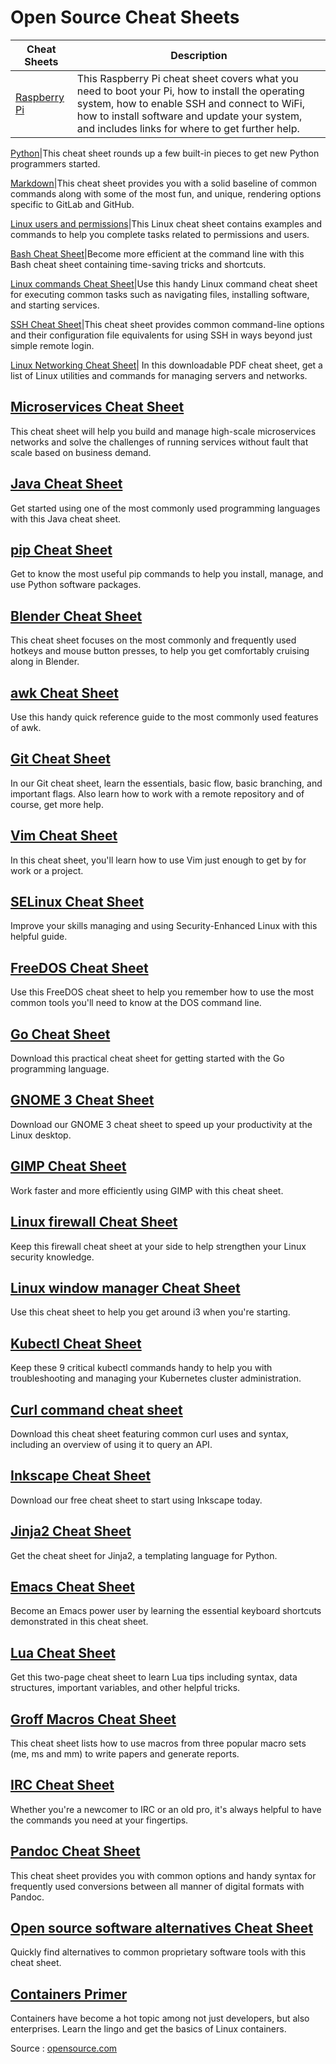 # Open Source Cheat Sheets

Cheat Sheets | Description
---|---
[Raspberry Pi](https://github.com/sraodev/Open-Source-Cheat-Sheets/blob/master/cheat_sheets/cheat_sheet_bash.pdf)|This Raspberry Pi cheat sheet covers what you need to boot your Pi, how to install the operating system, how to enable SSH and connect to WiFi, how to install software and update your system, and includes links for where to get further help.

[Python](https://github.com/sraodev/Open-Source-Cheat-Sheets/blob/master/cheat_sheets/cheat_sheet_python37_v2.pdf)|This cheat sheet rounds up a few built-in pieces to get new Python programmers started.

[Markdown](https://github.com/sraodev/Open-Source-Cheat-Sheets/blob/master/cheat_sheets/markdown_cheat_sheet_opensource.com_.pdf)|This cheat sheet provides you with a solid baseline of common commands along with some of the most fun, and unique, rendering options specific to GitLab and GitHub.

[Linux users and permissions](https://github.com/sraodev/Open-Source-Cheat-Sheets/blob/master/cheat_sheets/cheat_sheet_linux_permissions_0.pdf)|This Linux cheat sheet contains examples and commands to help you complete tasks related to permissions and users.

[Bash Cheat Sheet](https://github.com/sraodev/Open-Source-Cheat-Sheets/blob/master/cheat_sheets/cheat_sheet_bash.pdf)|Become more efficient at the command line with this Bash cheat sheet containing time-saving tricks and shortcuts.

[Linux commands Cheat Sheet](https://github.com/sraodev/Open-Source-Cheat-Sheets/blob/master/cheat_sheets/cheat_sheet_linux_common_commands.pdf)|Use this handy Linux command cheat sheet for executing common tasks such as navigating files, installing software, and starting services.

[SSH Cheat Sheet](https://github.com/sraodev/Open-Source-Cheat-Sheets/blob/master/cheat_sheets/cheat_sheet_ssh_v4.pdf)|This cheat sheet provides common command-line options and their configuration file equivalents for using SSH in ways beyond just simple remote login.

[Linux Networking Cheat Sheet](https://github.com/sraodev/Open-Source-Cheat-Sheets/blob/master/cheat_sheets/cheat_sheet_linuxnetworking_v2.pdf)|
In this downloadable PDF cheat sheet, get a list of Linux utilities and commands for managing servers and networks.

## [Microservices Cheat Sheet](https://github.com/sraodev/Open-Source-Cheat-Sheets/blob/master/cheat_sheets/cheat_sheet_microservices.pdf)
This cheat sheet will help you build and manage high-scale microservices networks and solve the challenges of running services without fault that scale based on business demand.

## [Java Cheat Sheet](https://github.com/sraodev/Open-Source-Cheat-Sheets/blob/master/cheat_sheets/cheat_sheet_java.pdf)
Get started using one of the most commonly used programming languages with this Java cheat sheet.

 
## [pip Cheat Sheet](https://github.com/sraodev/Open-Source-Cheat-Sheets/blob/master/cheat_sheets/cheat_sheet_pip.pdf)
Get to know the most useful pip commands to help you install, manage, and use Python software packages.

## [Blender Cheat Sheet](https://github.com/sraodev/Open-Source-Cheat-Sheets/blob/master/cheat_sheets/cheat_sheet_blender_v2.pdf)
This cheat sheet focuses on the most commonly and frequently used hotkeys and mouse button presses, to help you get comfortably cruising along in Blender.

## [awk Cheat Sheet](https://github.com/sraodev/Open-Source-Cheat-Sheets/blob/master/cheat_sheets/cheat_sheet_gnuawk_v3.pdf)
Use this handy quick reference guide to the most commonly used features of awk.

## [Git Cheat Sheet](https://github.com/sraodev/Open-Source-Cheat-Sheets/blob/master/cheat_sheets/cheat_sheet_git_final.pdf)
In our Git cheat sheet, learn the essentials, basic flow, basic branching, and important flags. Also learn how to work with a remote repository and of course, get more help.

## [Vim Cheat Sheet](https://github.com/sraodev/Open-Source-Cheat-Sheets/blob/master/cheat_sheets/cheat_sheet_vim_final_v2_0.pdf)
In this cheat sheet, you'll learn how to use Vim just enough to get by for work or a project.

## [SELinux Cheat Sheet](https://github.com/sraodev/Open-Source-Cheat-Sheets/blob/master/cheat_sheets/cheat_sheet_selinux_v2.pdf)
Improve your skills managing and using Security-Enhanced Linux with this helpful guide.

## [FreeDOS Cheat Sheet](https://github.com/sraodev/Open-Source-Cheat-Sheets/blob/master/cheat_sheets/cheat_sheet_freedos_v2.pdf)
Use this FreeDOS cheat sheet to help you remember how to use the most common tools you'll need to know at the DOS command line.

## [Go Cheat Sheet](https://github.com/sraodev/Open-Source-Cheat-Sheets/blob/master/cheat_sheets/cheat_sheet_go.pdf)
Download this practical cheat sheet for getting started with the Go programming language.

## [GNOME 3 Cheat Sheet](https://github.com/sraodev/Open-Source-Cheat-Sheets/blob/master/cheat_sheets/cheat_sheet_gnome3_v2.pdf)
Download our GNOME 3 cheat sheet to speed up your productivity at the Linux desktop.

## [GIMP Cheat Sheet](https://github.com/sraodev/Open-Source-Cheat-Sheets/blob/master/cheat_sheets/)
Work faster and more efficiently using GIMP with this cheat sheet.

## [Linux firewall Cheat Sheet](https://github.com/sraodev/Open-Source-Cheat-Sheets/blob/master/cheat_sheets/)
Keep this firewall cheat sheet at your side to help strengthen your Linux security knowledge.

## [Linux window manager Cheat Sheet](https://github.com/sraodev/Open-Source-Cheat-Sheets/blob/master/cheat_sheets/osdc_cheatsheet-firewall-2.pdf)
Use this cheat sheet to help you get around i3 when you're starting.

## [Kubectl Cheat Sheet](https://github.com/sraodev/Open-Source-Cheat-Sheets/blob/master/cheat_sheets/cheat_sheet_kubectl.pdf)
Keep these 9 critical kubectl commands handy to help you with troubleshooting and managing your Kubernetes cluster administration.

## [Curl command cheat sheet](https://github.com/sraodev/Open-Source-Cheat-Sheets/blob/master/cheat_sheets/)
Download this cheat sheet featuring common curl uses and syntax, including an overview of using it to query an API.

## [Inkscape Cheat Sheet](https://github.com/sraodev/Open-Source-Cheat-Sheets/blob/master/cheat_sheets/cheat_sheet_inkscape.pdf)
Download our free cheat sheet to start using Inkscape today.

## [Jinja2 Cheat Sheet](https://github.com/sraodev/Open-Source-Cheat-Sheets/blob/master/cheat_sheets/osdc_cheatsheet-jinja2.pdf)
Get the cheat sheet for Jinja2, a templating language for Python.

## [Emacs Cheat Sheet](https://github.com/sraodev/Open-Source-Cheat-Sheets/blob/master/cheat_sheets/cheat_sheet_emacs.pdf)
Become an Emacs power user by learning the essential keyboard shortcuts demonstrated in this cheat sheet.

## [Lua Cheat Sheet](https://github.com/sraodev/Open-Source-Cheat-Sheets/blob/master/cheat_sheets/cheat_sheet_lua.pdf)
Get this two-page cheat sheet to learn Lua tips including syntax, data structures, important variables, and other helpful tricks.

## [Groff Macros Cheat Sheet](https://github.com/sraodev/Open-Source-Cheat-Sheets/blob/master/cheat_sheets/cheat_sheet_groff_v2.pdf)
This cheat sheet lists how to use macros from three popular macro sets (me, ms and mm) to write papers and generate reports.

## [IRC Cheat Sheet](https://github.com/sraodev/Open-Source-Cheat-Sheets/blob/master/cheat_sheets/)
Whether you're a newcomer to IRC or an old pro, it's always helpful to have the commands you need at your fingertips.

## [Pandoc Cheat Sheet](https://github.com/sraodev/Open-Source-Cheat-Sheets/blob/master/cheat_sheets/cheat_sheet_pandoc.pdf)
This cheat sheet provides you with common options and handy syntax for frequently used conversions between all manner of digital formats with Pandoc.

## [Open source software alternatives Cheat Sheet](https://github.com/sraodev/Open-Source-Cheat-Sheets/blob/master/cheat_sheets/cheat_sheet_open_source_alternatives_0.pdf)
Quickly find alternatives to common proprietary software tools with this cheat sheet.

## [Containers Primer](https://github.com/sraodev/Open-Source-Cheat-Sheets/blob/master/cheat_sheets/containers_primer_v2.pdf)
Containers have become a hot topic among not just developers, but also enterprises. Learn the lingo and get the basics of Linux containers.

Source : [opensource.com](https://opensource.com/downloads/cheat-sheets)


